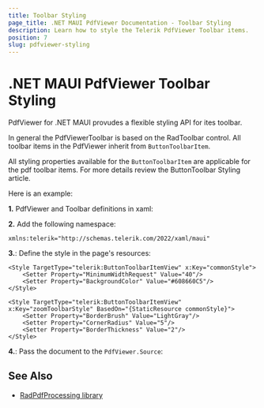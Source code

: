 ```yaml
---
title: Toolbar Styling
page_title: .NET MAUI PdfViewer Documentation - Toolbar Styling
description: Learn how to style the Telerik PdfViewer Toolbar items.
position: 7
slug: pdfviewer-styling
---
```


# .NET MAUI PdfViewer Toolbar Styling

PdfViewer for .NET MAUI provudes a flexible styling API for ites toolbar. 

In general the PdfViewerToolbar is based on the RadToolbar control. All toolbar items in the PdfViewer inherit from `ButtonToolbarItem`.

All styling properties available for the `ButtonToolbarItem` are applicable for the pdf toolbar items. For more details review the ButtonToolbar Styling article. 

Here is an example:

**1.** PdfViewer and Toolbar definitions in xaml:

<snippet id='pdfviewer-toolbar-styling-xaml'/>

**2.** Add the following namespace:

```XAML
xmlns:telerik="http://schemas.telerik.com/2022/xaml/maui"
```

**3.**: Define the style in the page's resources:

```XAML
<Style TargetType="telerik:ButtonToolbarItemView" x:Key="commonStyle">
    <Setter Property="MinimumWidthRequest" Value="40"/>
    <Setter Property="BackgroundColor" Value="#608660C5"/>
</Style>

<Style TargetType="telerik:ButtonToolbarItemView" x:Key="zoomToolbarStyle" BasedOn="{StaticResource commonStyle}">
    <Setter Property="BorderBrush" Value="LightGray"/>
    <Setter Property="CornerRadius" Value="5"/>
    <Setter Property="BorderThickness" Value="2"/>
</Style>
```

**4.**: Pass the document to the `PdfViewer.Source`:

<snippet id='pdfviewer-toolbar'/>

## See Also

- [RadPdfProcessing library](https://docs.telerik.com/devtools/document-processing/libraries/radpdfprocessing/overview)

